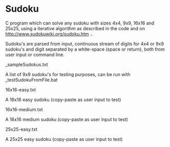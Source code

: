 # Sudoku
C program which can solve any sudoku with sizes 4x4, 9x9, 16x16 and 25x25, using a iterative algorithm as described in the code and on http://www.sudokuwiki.org/sudoku.htm ..

Sudoku's are parsed from input, continuous stream of digits for 4x4 or 9x9 sudoku's and digit separated by a white-space (space or return), both from user input or command line.


_sampleSudokus.txt

A list of 9x9 sudoku's for testing purposes, can be run with _testSudokuFromFile.bat

16x16-easy.txt

A 16x16 easy sudoku (copy-paste as user input to test)

16x16-medium.txt

A 16x16 medium sudoku (copy-paste as user input to test)

25x25-easy.txt

A 25x25 easy sudoku (copy-paste as user input to test)
